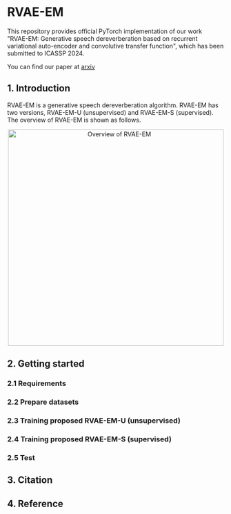 # RVAE-EM
This repository provides official PyTorch implementation of our work "RVAE-EM: Generative speech dereverberation based on recurrent variational auto-encoder and convolutive transfer function", which has been submitted to ICASSP 2024.

You can find our paper at [arxiv](blah.com)
## 1. Introduction
RVAE-EM is a generative speech dereverberation algorithm.
RVAE-EM has two versions, RVAE-EM-U (unsupervised) and RVAE-EM-S (supervised).
The overview of RVAE-EM is shown as follows.

<div align="center">
<image src="/figures/overview.png"  width="500" alt="Overview of RVAE-EM" />
</div>

## 2. Getting started
### 2.1 Requirements
### 2.2 Prepare datasets
### 2.3 Training proposed RVAE-EM-U (unsupervised)
### 2.4 Training proposed RVAE-EM-S (supervised)
### 2.5 Test 
## 3. Citation
## 4. Reference
